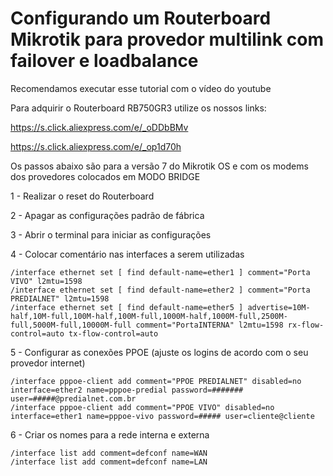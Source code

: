 # Configurando um Routerboard Mikrotik para provedor multilink com failover e loadbalance #
Recomendamos executar esse tutorial com o vídeo do youtube

Para adquirir o Routerboard RB750GR3 utilize os nossos links:

https://s.click.aliexpress.com/e/_oDDbBMv

https://s.click.aliexpress.com/e/_op1d70h

Os passos abaixo são para a versão 7 do Mikrotik OS e com os modems dos provedores colocados em MODO BRIDGE

1 - Realizar o reset do Routerboard

2 - Apagar as configurações padrão de fábrica

3 - Abrir o terminal para iniciar as configurações

4 - Colocar comentário nas interfaces a serem utilizadas
```
/interface ethernet set [ find default-name=ether1 ] comment="Porta VIVO" l2mtu=1598
/interface ethernet set [ find default-name=ether2 ] comment="Porta PREDIALNET" l2mtu=1598 
/interface ethernet set [ find default-name=ether5 ] advertise=10M-half,10M-full,100M-half,100M-full,1000M-half,1000M-full,2500M-full,5000M-full,10000M-full comment="PortaINTERNA" l2mtu=1598 rx-flow-control=auto tx-flow-control=auto
```
5 - Configurar as conexões PPOE (ajuste os logins de acordo com o seu provedor internet)
```
/interface pppoe-client add comment="PPOE PREDIALNET" disabled=no interface=ether2 name=pppoe-predial password=####### user=#####@predialnet.com.br
/interface pppoe-client add comment="PPOE VIVO" disabled=no interface=ether1 name=pppoe-vivo password=##### user=cliente@cliente
```
6 - Criar os nomes para a rede interna e externa
```
/interface list add comment=defconf name=WAN
/interface list add comment=defconf name=LAN
```


